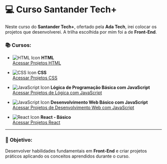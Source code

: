 # 💻 Curso Santander Tech+

Neste curso do **Santander Tech+**, ofertado pela **Ada Tech**, irei colocar os projetos que desenvolverei. A trilha escolhida por mim foi a de **Front-End**. 

### 📚 Cursos:

- ![HTML Icon](https://img.icons8.com/color/20/html-5.png) **HTML**  
  [Acessar Projetos HTML](https://github.com/PedroYokada/SANTANDER_TECH-/tree/main/HTML/EXERCICIOS_HTML)

- ![CSS Icon](https://img.icons8.com/color/20/css3.png) **CSS**  
  [Acessar Projetos CSS](https://github.com/PedroYokada/SANTANDER_TECH-/tree/main/CSS)

- ![JavaScript Icon](https://img.icons8.com/color/20/javascript.png) **Lógica de Programação Básica com JavaScript**  
  [Acessar Projetos de Lógica com JavaScript](https://github.com/PedroYokada/SANTANDER_TECH-/tree/main/L%C3%B3gica%20de%20Programa%C3%A7%C3%A3o%20com%20JavaScript)

- ![JavaScript Icon](https://img.icons8.com/color/20/javascript.png) **Desenvolvimento Web Básico com JavaScript**  
  [Acessar Projetos de Desenvolvimento Web com JavaScript](https://github.com/PedroYokada/SANTANDER_TECH-/tree/main/Desenvolvimento%20Web%20b%C3%A1sico%20com%20JavaScript/aula13)

- ![React Icon](https://img.icons8.com/color/20/react-native.png) **React - Básico**  
  [Acessar Projetos React](#)  <!-- Adicionar link aqui -->

---

### 🚀 **Objetivo:**
Desenvolver habilidades fundamentais em **Front-End** e criar projetos práticos aplicando os conceitos aprendidos durante o curso.
